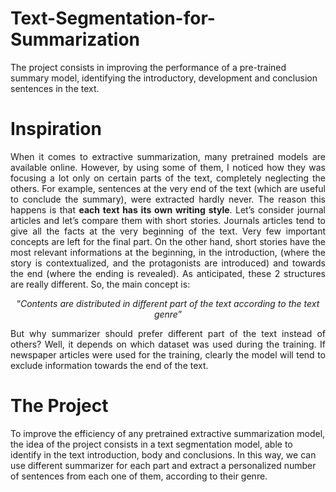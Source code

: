 # Text-Segmentation-for-Summarization
The project consists in improving the performance of a pre-trained summary model, identifying the introductory, development and conclusion sentences in the text.

# Inspiration
<p align="justify">
When it comes to extractive summarization, many pretrained models are available online. However, by using some of them, I noticed how they was focusing a lot only on certain parts of the text, completely neglecting the others. For example, sentences at the very end of the text (which are useful to conclude the summary), were extracted hardly never. The reason this happens is that <b>each text has its own writing style</b>. Let’s consider journal articles and let’s compare them with short stories. Journals articles tend to give all the facts at the very beginning of the text. Very few important concepts are left for the final part. On the other hand, short stories have the most relevant informations at the beginning, in the introduction, (where the story is contextualized, and the protagonists are introduced) and towards the end (where the ending is revealed). As anticipated, these 2 structures are really different. So, the main concept is:
</p>

<p align="center">
“<i>Contents are distributed in different part of the text according to the text genre</i>”
</p>

<p align="justify">
But why summarizer should prefer different part of the text instead of others? Well, it depends on which dataset was used during the training. If newspaper articles were used for the training, clearly the model will tend to exclude information towards the end of the text.
</p>


# The Project
To improve the efficiency of any pretrained extractive summarization model, the idea of the project consists in a text segmentation model, able to identify in the text introduction, body and conclusions. In this way, we can use different summarizer for each part and extract a personalized number of  sentences from each one of them, according to their genre. 




